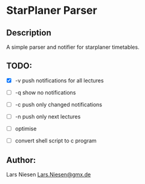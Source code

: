 StarPlaner Parser
=================


Description
-----------

A simple parser and notifier for starplaner timetables.




TODO:
-----

 - [X] -v push notifications for all lectures
 - [ ] -q show no notifications
 - [ ] -c push only changed notifications
 - [ ] -n push only next lectures

 - [ ] optimise
 - [ ] convert shell script to c program



Author:
-------
Lars Niesen <Lars.Niesen@gmx.de>
